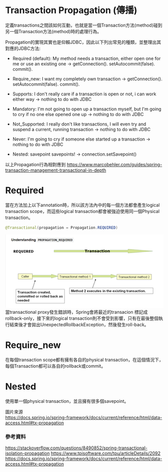 # Transaction Propagation (傳播)
定義transactions之間該如何互動，也就是當一個Transaction方法(method)碰到另一個Transaction方法(method)時的處理行為。  

Propagation的實現其實也是仰賴JDBC，因此以下列出常見的種類，並整理出其對應的JDBC方法:  
* Required (default): My method needs a transaction, either open one for me or use an existing one → getConnection(). setAutocommit(false). commit().

* Require_new: I want my completely own transaction → getConnection(). setAutocommit(false). commit().

* Supports: I don't really care if a transaction is open or not, i can work either way → nothing to do with JDBC

* Mandatory: I'm not going to open up a transaction myself, but I'm going to cry if no one else opened one up → nothing to do with JDBC

* Not_Supported: I really don't like transactions, I will even try and suspend a current, running transaction → nothing to do with JDBC

* Never: I'm going to cry if someone else started up a transaction → nothing to do with JDBC

* Nested: savepoint savepoints! → connection.setSavepoint()

以上Propagation行為相對應到
https://www.marcobehler.com/guides/spring-transaction-management-transactional-in-depth


# Required
當在方法加上以下annotation時，所以該方法內中的每一個方法都會產生logical transaction scope，而這些logical transaction都會被強迫使用同一個Physical transaction。

```java
@Transactional(propagation = Propagation.REQUIRED)
```

![Required transaction](/Transaction/picture/required.png)
當transactional proxy發生錯誤時，Spring會將最近的transacion 標記成rollback-only，接下來的logical transaction則不會受到影響，只有在最後整個執行結束後才會拋出UnexpectedRollbackException，然後發生roll-back。

# Require_new
在每個transaction scope都有擁有各自的physical transaction，在這個情況下，每個Transaction都可以各自的rollback或commit。

# Nested
使用單一個physical transaction，並且擁有很多個savepoint。

圖片來源  
https://docs.spring.io/spring-framework/docs/current/reference/html/data-access.html#tx-propagation

### 參考資料  
https://stackoverflow.com/questions/8490852/spring-transactional-isolation-propagation
https://www.tpisoftware.com/tpu/articleDetails/2092
https://docs.spring.io/spring-framework/docs/current/reference/html/data-access.html#tx-propagation